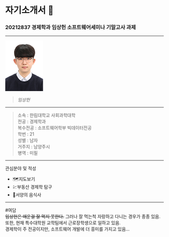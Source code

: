 # 자기소개서 🌈
### 20212837 __경제학과 임상헌__ 소프트웨어세미나 기말고사 과제 
---

![자기소개사진](임상헌1.jpg)
> _임상헌_

---

> 소속 : 한림대학교 사회과학대학   
> 전공 : 경제학과   
> 복수전공 : 소프트웨어학부 빅데이터전공   
> 학번 : 21   
> 성별 : 남자   
> 거주지 : 남양주시   
> 병역 : 미필   

---

관심분야 및 적성
* 🗺️지도보기 
* 💹부동산 경제학 탐구
* 🌭서양의 음식사 

---

#여담   
~~임상헌은 매운걸 잘 먹지 못한다.~~ 그러나 잘 먹는척 자랑하고 다니는 경우가 종종 있음.   
또한, 현재 특수대학원 교학팀에서 근로장학생으로 일하고 있음.    
경제학이 주 전공이지만, 소프트웨어 개발에 더 흥미를 가지고 있음... 
